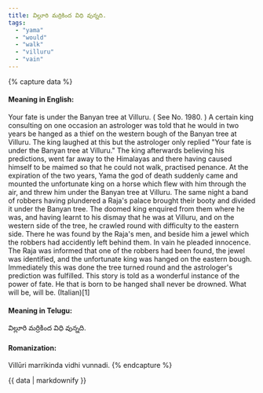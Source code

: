 ```yaml
---
title: విల్లూరి మర్రికింద విధి వున్నది.
tags:
  - "yama"
  - "would"
  - "walk"
  - "villuru"
  - "vain"
---
```


{% capture data %}
#### Meaning in English:
Your fate is under the Banyan tree at Villuru.
( See No. 1980. )
A certain king consulting on one occasion an astrologer was told that he would in two years be hanged as a thief on the western bough of the Banyan tree at Villuru. The king laughed at this but the astrologer only replied "Your fate is under the Banyan tree at Villuru." The king afterwards believing his predictions, went far away to the Himalayas and there having caused himself to be maimed so that he could not walk, practised penance. At the expiration of the two years, Yama the god of death suddenly came and mounted the unfortunate king on a horse which flew with him through the air, and threw him under the Banyan tree at Villuru. The same night a band of robbers having plundered a Raja's palace brought their booty and divided it under the Banyan tree. The doomed king enquired from them where he was, and having learnt to his dismay that he was at Villuru, and on the western side of the tree, he crawled round with difficulty to the eastern side. There he was found by the Raja's men, and beside him a jewel which the robbers had accidently left behind them. In vain he pleaded innocence. The Raja was informed that one of the robbers had been found, the jewel was identified, and the unfortunate king was hanged on the eastern bough. Immediately this was done the tree turned round and the astrologer's prediction was fulfilled.
This story is told as a wonderful instance of the power of fate.
He that is born to be hanged shall never be drowned.
What will be, will be. (Italian)[1]

#### Meaning in Telugu:
విల్లూరి మర్రికింద విధి వున్నది.

#### Romanization:
Villūri marrikinda vidhi vunnadi.
{% endcapture %}

{{ data | markdownify }}

